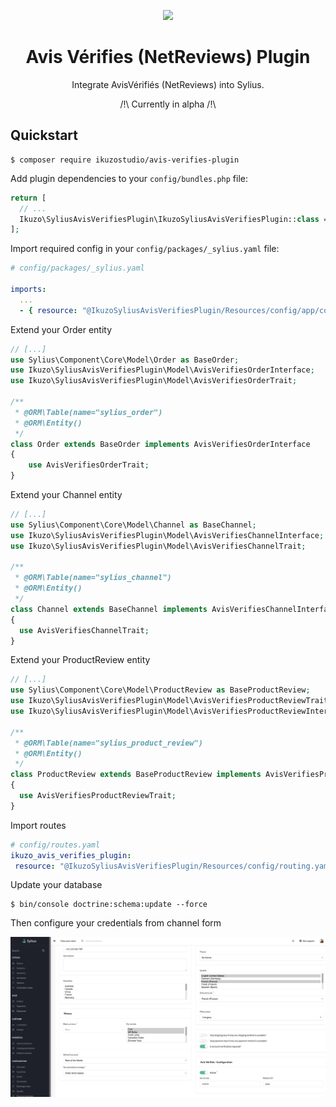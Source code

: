 <p align="center">
    <a href="https://sylius.com" target="_blank">
        <img src="https://demo.sylius.com/assets/shop/img/logo.png" />
    </a>
</p>

<h1 align="center">Avis Vérifies (NetReviews) Plugin</h1>

<p align="center">Integrate AvisVérifiés (NetReviews) into Sylius.</p>
<p align="center">/!\ Currently in alpha /!\</p>

## Quickstart


```
$ composer require ikuzostudio/avis-verifies-plugin
```

Add plugin dependencies to your `config/bundles.php` file:

```php
return [
  // ...
  Ikuzo\SyliusAvisVerifiesPlugin\IkuzoSyliusAvisVerifiesPlugin::class => ['all' => true],
];
```

Import required config in your `config/packages/_sylius.yaml` file:

```yaml
# config/packages/_sylius.yaml

imports:
  ...
  - { resource: "@IkuzoSyliusAvisVerifiesPlugin/Resources/config/app/config.yaml"}
```


Extend your Order entity
```php
// [...]
use Sylius\Component\Core\Model\Order as BaseOrder;
use Ikuzo\SyliusAvisVerifiesPlugin\Model\AvisVerifiesOrderInterface;
use Ikuzo\SyliusAvisVerifiesPlugin\Model\AvisVerifiesOrderTrait;

/**
 * @ORM\Table(name="sylius_order")
 * @ORM\Entity()
 */
class Order extends BaseOrder implements AvisVerifiesOrderInterface
{
    use AvisVerifiesOrderTrait;
}
```

Extend your Channel entity
```php
// [...]
use Sylius\Component\Core\Model\Channel as BaseChannel;
use Ikuzo\SyliusAvisVerifiesPlugin\Model\AvisVerifiesChannelInterface;
use Ikuzo\SyliusAvisVerifiesPlugin\Model\AvisVerifiesChannelTrait;

/**
 * @ORM\Table(name="sylius_channel")
 * @ORM\Entity()
 */
class Channel extends BaseChannel implements AvisVerifiesChannelInterface
{
  use AvisVerifiesChannelTrait;
}
```

Extend your ProductReview entity
```php
// [...]
use Sylius\Component\Core\Model\ProductReview as BaseProductReview;
use Ikuzo\SyliusAvisVerifiesPlugin\Model\AvisVerifiesProductReviewTrait;
use Ikuzo\SyliusAvisVerifiesPlugin\Model\AvisVerifiesProductReviewInterface;

/**
 * @ORM\Table(name="sylius_product_review")
 * @ORM\Entity()
 */
class ProductReview extends BaseProductReview implements AvisVerifiesProductReviewInterface
{
  use AvisVerifiesProductReviewTrait;
}
```

Import routes
```yaml
# config/routes.yaml
ikuzo_avis_verifies_plugin:
 resource: "@IkuzoSyliusAvisVerifiesPlugin/Resources/config/routing.yaml"
```

Update your database

```
$ bin/console doctrine:schema:update --force
```

Then configure your credentials from channel form 

<img src="doc/config.png" />

